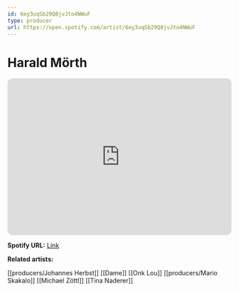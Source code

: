 ```yaml
---
id: 6ey3uqSb29Q8jvJto4NWuF
type: producer
url: https://open.spotify.com/artist/6ey3uqSb29Q8jvJto4NWuF
---
```

# Harald Mörth

<iframe style="border-radius:12px" src="https://open.spotify.com/embed/artist/6ey3uqSb29Q8jvJto4NWuF" width="100%" height="352" frameBorder="0" allowfullscreen="" allow="autoplay; clipboard-write; encrypted-media; fullscreen; picture-in-picture" loading="lazy"></iframe>

**Spotify URL:** [Link](https://open.spotify.com/artist/6ey3uqSb29Q8jvJto4NWuF)

**Related artists:**

[[producers/Johannes Herbst]]
[[Dame]]
[[Onk Lou]]
[[producers/Mario Skakalo]]
[[Michael Zöttl]]
[[Tina Naderer]]
